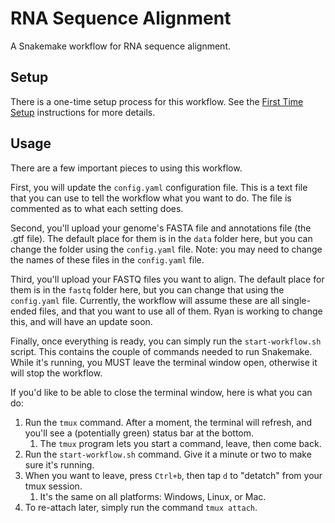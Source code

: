 # RNA Sequence Alignment
A Snakemake workflow for RNA sequence alignment.

## Setup
There is a one-time setup process for this workflow.
See the [First Time Setup](./docs/First%20Time%20Setup.md) instructions for more details.

## Usage
There are a few important pieces to using this workflow.

First, you will update the `config.yaml` configuration file.
This is a text file that you can use to tell the workflow what you want to do.
The file is commented as to what each setting does.

Second, you'll upload your genome's FASTA file and annotations file (the .gtf file).
The default place for them is in the `data` folder here, but you can change the folder using the `config.yaml` file.
Note: you may need to change the names of these files in the `config.yaml` file.

Third, you'll upload your FASTQ files you want to align.
The default place for them is in the `fastq` folder here, but you can change that using the `config.yaml` file.
Currently, the workflow will assume these are all single-ended files, and that you want to use all of them.
Ryan is working to change this, and will have an update soon.

Finally, once everything is ready, you can simply run the `start-workflow.sh` script.
This contains the couple of commands needed to run Snakemake.
While it's running, you MUST leave the terminal window open, otherwise it will stop the workflow.

If you'd like to be able to close the terminal window, here is what you can do:
1. Run the `tmux` command. After a moment, the terminal will refresh, and you'll see a (potentially green) status bar at the bottom.
   1. The `tmux` program lets you start a command, leave, then come back.
2. Run the `start-workflow.sh` command. Give it a minute or two to make sure it's running.
3. When you want to leave, press `Ctrl+b`, then tap `d` to "detatch" from your tmux session.
   1. It's the same on all platforms: Windows, Linux, or Mac.
4. To re-attach later, simply run the command `tmux attach`.
